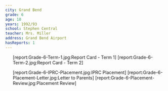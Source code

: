 ```yaml
---
city: Grand Bend
grade: 6
age: 10
years: 1992/93
school: Stephen Central
teacher: Mrs. Miller
address: Grand Bend Airport
hasReports: 1
---
```


<ul>
[report:Grade-6-Term-1.jpg:Report Card - Term 1]
[report:Grade-6-Term-2.jpg:Report Card - Term 2]
</ul>

<ul>
[report:Grade-6-IPRC-Placement.jpg:IPRC Placement]
[report:Grade-6-Placement-Letter.jpg:Letter to Parents]
[report:Grade-6-Placement-Review.jpg:Placement Review]
</ul>
